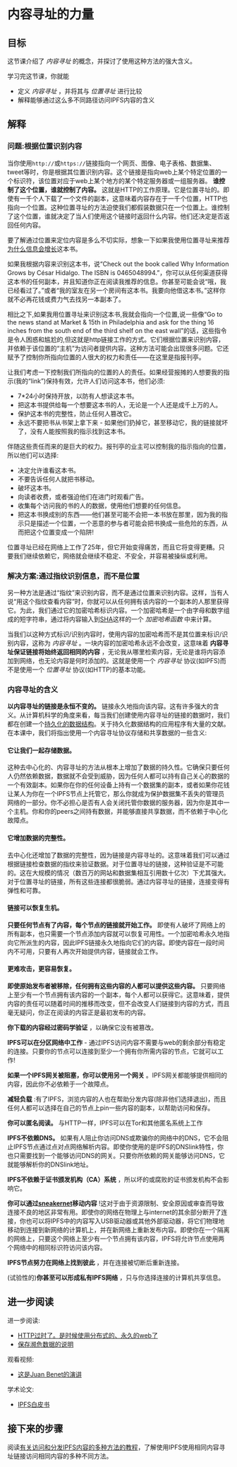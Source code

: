 # 内容寻址的力量

## 目标

这节课介绍了 _内容寻址_ 的概念，并探讨了使用这种方法的强大含义。

学习完这节课，你就能

* 定义 _内容寻址_ ，并将其与 _位置寻址_ 进行比较
* 解释能够通过这么多不同路径访问IPFS内容的含义

## 解释

### 问题:根据位置识别内容

当你使用`http://`或`https://`链接指向一个网页、图像、电子表格、数据集、tweet等时，你是根据其位置识别内容。这个链接是指向web上某个特定位置的一个标识符，该位置对应于web上某个地方的某个特定服务器或一组服务器。 **谁控制了这个位置，谁就控制了内容。** 这就是HTTP的工作原理。它是位置寻址的。即使有一千个人下载了一个文件的副本，这意味着内容存在于一千个位置，HTTP也指向一个位置。这种位置寻址的方法迫使我们都假装数据只在一个位置上。谁控制了这个位置，谁就决定了当人们使用这个链接时返回什么内容。他们还决定是否返回任何内容。

要了解通过位置来定位内容是多么不切实际，想象一下如果我使用位置寻址来推荐[为什么信息会增长](http://www.goodreads.com/book/show/20763722-why-information-grows)这本书。

如果我根据内容来识别这本书，说“Check out the book called Why Information Grows by César Hidalgo. The ISBN is 0465048994.”，你可以从任何渠道获得这本书的任何副本，并且知道你正在阅读我推荐的信息。你甚至可能会说“哦，我已经看过了。”或者“我的室友在另一个房间有这本书。我要向他借这本书。”这样你就不必再花钱或费力气去找另一本副本了。

相比之下,如果我用位置寻址来识别这本书,我就会指向一个位置,说一些像“Go to the news stand at Market & 15th in Philadelphia and ask for the thing 16 inches from the south end of the third shelf on the east wall”的话，这些指令是令人困惑和尴尬的,但这就是http链接工作的方式。它们根据位置来识别内容，并依赖于该位置的“主机”为访问者提供内容。这种方法可能会出现很多问题。它还赋予了控制你所指向位置的人很大的权力和责任——在这里是指报刊亭。

让我们考虑一下控制我们所指向的位置的人的责任。如果经营报摊的人想要我的指示(我的“link”)保持有效，允许人们访问这本书，他们必须:

* 7*24小时保持开放，以防有人想读这本书。
* 把这本书提供给每一个想要这本书的人，无论是一个人还是成千上万的人。
* 保护这本书的完整性，防止任何人篡改它。
* 永远不要把书从书架上拿下来 - 如果他们扔掉它，甚至移动它，我的链接就坏了，没有人能按照我的指示找到这本书。

伴随这些责任而来的是巨大的权力。报刊亭的业主可以控制我的指示指向的位置，所以他们可以选择:

* 决定允许谁看这本书。
* 不要告诉任何人就把书移动。
* 破坏这本书。
* 向读者收费，或者强迫他们在进门时观看广告。
* 收集每个访问我的书的人的数据，使用他们想要的任何信息。
* 把这本书换成别的东西——他们甚至可能不会把一本书放在那里，因为我的指示只是描述一个位置，一个恶意的参与者可能会把书换成一些危险的东西，从而把这个位置变成一个陷阱!

位置寻址已经在网络上工作了25年，但它开始变得痛苦，而且它将变得更糟。只要我们继续依赖它，网络就会继续不稳定、不安全，并容易被操纵或利用。

### 解决方案:通过指纹识别信息，而不是位置

另一种方法是通过“指纹”来识别内容，而不是通过位置来识别内容。这样，当有人说“用这个指纹查看内容”时，你就可以从任何拥有该内容的一个副本的人那里获得它。为此，我们通过它的加密哈希标识内容。一个加密哈希是一个由字母和数字组成的短字符串，通过将内容输入到[SHA](https://en.wikipedia.org/wiki/SHA-3)这样的一个 _加密哈希函数_ 中来计算。

当我们以这种方式标识/识别内容时，使用内容的加密哈希而不是其位置来标识/识别内容，这称为 _内容寻址_ 。一块内容的加密哈希永远不会改变，这意味着 **内容寻址保证链接将始终返回相同的内容** ，无论我从哪里检索内容，无论是谁将内容添加到网络，也无论内容是何时添加的。这就是使用一个 _内容寻址_ 协议(如IPFS)而不是使用一个 _位置寻址_ 协议(如HTTP)的基本功能。

### 内容寻址的含义

**以内容寻址的链接是永恒不变的。** 链接永久地指向该内容。这有许多强大的含义。从计算机科学的角度来看，每当我们创建使用内容寻址的链接的数据时，我们都在创建一个[持久化的数据结构](https://en.wikipedia.org/wiki/Persistent_data_structure)。关于持久化数据结构的应用程序有大量的文献。在本课中，我们将指出使用一个内容寻址协议存储和共享数据的一些含义:

#### 它让我们一起存储数据。

这种去中心化的、内容寻址的方法从根本上增加了数据的持久性。它确保只要任何人仍然依赖数据，数据就不会受到威胁，因为任何人都可以持有自己关心的数据的一个有效副本。如果你在你的任何设备上持有一个数据集的副本，或者如果你花钱让某人为你在一个IPFS节点上托管它，那么你就成为保护数据集不丢失的管理员网络的一部分。你不必担心是否有人会关闭托管你数据的服务器，因为你是其中一个主机。你和你的peers之间持有数据，并能够直接共享数据，而不依赖于中心化故障点。

#### 它增加数据的完整性。

去中心化还增加了数据的完整性，因为链接是内容寻址的。这意味着我们可以通过根据链接检查数据的指纹来验证数据。对于位置寻址的链接，这种验证是不可能的。这在大规模的情况（数百万的网站和数据集相互引用数十亿次）下尤其强大。对于位置寻址的链接，所有这些连接都很脆弱。通过内容寻址的链接，连接变得有弹性和可靠。

#### 链接可以恢复生机。

**只要任何节点有了内容，每个节点的链接就开始工作。** 即使有人破坏了网络上的所有副本，也只需要一个节点添加内容就可以恢复可用性。一个加密哈希永久地指向它所派生的内容，因此IPFS链接永久地指向它们的内容。即使内容在一段时间内不可用，只要有人再次开始提供内容，链接就会工作。

#### 更难攻击，更容易恢复。

**即使原始发布者被移除，任何拥有这些内容的人都可以提供这些内容。** 只要网络上至少有一个节点拥有该内容的一个副本，每个人都可以获得它。这意味着，提供内容的责任可以随着时间的推移而改变，但不会改变人们链接到内容的方式，而且毫无疑问，你正在阅读的内容正是最初发布的内容。

**你下载的内容经过密码学验证** ，以确保它没有被篡改。

**IPFS可以在分区网络中工作** - 通过IPFS访问内容不需要与web的剩余部分有稳定的连接。只要你的节点可以连接到至少一个拥有你所需内容的节点，它就可以工作!

**如果一个IPFS网关被阻塞，你可以使用另一个网关** 。IPFS网关都能够提供相同的内容，因此你不必依赖于一个故障点。

**减轻负载** :有了IPFS，浏览内容的人也在帮助分发内容(除非他们选择退出)，而且任何人都可以选择在自己的节点上pin一些内容的副本，以帮助访问和保存。

**你可以匿名阅读。** 与HTTP一样，IPFS可以在Tor和其他匿名系统上工作

**IPFS不依赖DNS。** 如果有人阻止你访问DNS或欺骗你的网络中的DNS，它不会阻止IPFS节点通过点对点网络解析内容。即使你使用的是IPFS的DNSlink特性，你也只需要找到一个能够访问DNS的网关。只要你所依赖的网关能够访问DNS，它就能够解析你的DNSlink地址。

**IPFS不依赖于证书颁发机构（CA）系统** ，所以坏的或腐败的证书颁发机构不会影响它。

**你可以通过[sneakernet](https://en.wikipedia.org/wiki/Sneakernet)移动内容** !这对于由于资源限制、安全原因或审查而导致连接不良的地区非常有用。即使你的网络在物理上与internet的其余部分断开了连接，你也可以将IPFS中的内容写入USB驱动器或其他外部驱动器，将它们物理地移动到连接到新网络的计算机上，并在新网络上重新发布内容。即使你在一个隔离的网络上，只要这个网络上至少有一个节点拥有该内容，IPFS将允许节点使用两个网络中的相同标识符访问该内容。

**IPFS节点努力在网络上找到彼此** ，并在连接被切断后重新连接。

(试验性的)**你甚至可以形成私有IPFS网络** ，只与你选择连接的计算机共享信息。

## 进一步阅读

进一步阅读:

* [HTTP过时了。是时候使用分布式的、永久的web了](https://ipfs.io/ipfs/QmNhFJjGcMPqpuYfxL62VVB9528NXqDNMFXiqN5bgFYiZ1/its-time-for-the-permanent-web.html)
* [保存濒危数据的说明](https://github.com/ipfs/community/blob/master/articles/endangered-data.md)

观看视频:

* [这是Juan Benet的演讲](https://youtu.be/2RCwZDRwk48?t=847)

学术论文:

* [IPFS白皮书](https://github.com/ipfs/papers/raw/master/ipfs-cap2pfs/ipfs-p2p-file-system.pdf)

## 接下来的步骤

阅读[有关访问和分发IPFS内容的多种方法的教程](./)，了解使用IPFS使用相同内容寻址链接访问相同内容的多种不同方法。
